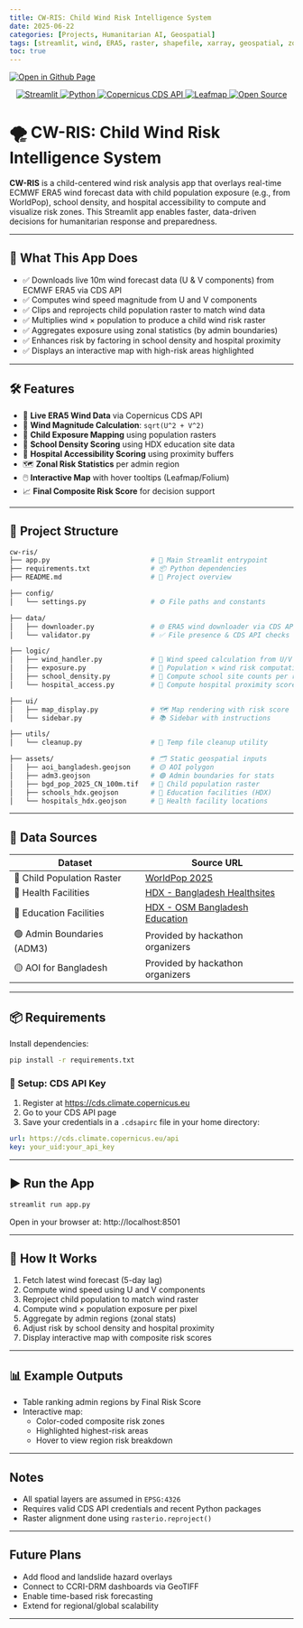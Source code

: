 ```yaml
---
title: CW-RIS: Child Wind Risk Intelligence System
date: 2025-06-22
categories: [Projects, Humanitarian AI, Geospatial]
tags: [streamlit, wind, ERA5, raster, shapefile, xarray, geospatial, zonal stats, CDS API, humanitarian, climate risk]
toc: true
---
```

[![Open in Github Page](https://img.shields.io/badge/Hosted_with-GitHub_Pages-blue?logo=github&logoColor=white)](https://github.com/aryanj10/UN-Hackathon-Child-Wind-Risk-Intelligence-System)

<p align="center">
  <a href="https://streamlit.io">
    <img alt="Streamlit" src="https://img.shields.io/badge/Built%20with-Streamlit-ff4b4b?logo=streamlit&logoColor=white">
  </a>
  <a href="https://www.python.org/">
    <img alt="Python" src="https://img.shields.io/badge/Python-3.9+-3776AB?logo=python&logoColor=white">
  </a>
  <a href="https://cds.climate.copernicus.eu/api-how-to">
    <img alt="Copernicus CDS API" src="https://img.shields.io/badge/Data%20via-Copernicus%20CDS%20API-00BFFF?logo=data:image/png;base64,iVBORw0KGgoAAAANSUhEUgAAABAAAAAQCAMAAAAoLQ9TAAAAM1BMVEXMzMyWlpaxsbG1tbWzs7O0tLS3t7e9vb3CwsLIyMjU1NTZ2dnZ2dnh4eHZ2dnr6+vV1dX///8dNypJAAAAAXRSTlMAQObYZgAAAHNJREFUGFclyEEOwjAMBeEDCkEAgXr//9fdJHUX0pyUj2kEWLtHBEuP8EDY0gI3mpCuADzozR3j8ywwNjQxJ3QBjAwzjoKeis8VfHTa9DL1gCDXUVqFezBvopzV+wZTqQYYM/9vwEqU9z60dc5fAAAAABJRU5ErkJggg==">
  </a>
  <a href="https://leafmap.org/">
    <img alt="Leafmap" src="https://img.shields.io/badge/Map%20Rendering-Leafmap-34A853?logo=leaflet&logoColor=white">
  </a>
  <a href="https://github.com/">
    <img alt="Open Source" src="https://img.shields.io/badge/Open%20Source-GitHub-181717?logo=github">
  </a>
</p>


# 🌪️ CW-RIS: Child Wind Risk Intelligence System

**CW-RIS** is a child-centered wind risk analysis app that overlays real-time ECMWF ERA5 wind forecast data with child population exposure (e.g., from WorldPop), school density, and hospital accessibility to compute and visualize risk zones. This Streamlit app enables faster, data-driven decisions for humanitarian response and preparedness.

---

## 🚀 What This App Does

- ✅ Downloads live 10m wind forecast data (U & V components) from ECMWF ERA5 via CDS API
- ✅ Computes wind speed magnitude from U and V components
- ✅ Clips and reprojects child population raster to match wind data
- ✅ Multiplies wind × population to produce a child wind risk raster
- ✅ Aggregates exposure using zonal statistics (by admin boundaries)
- ✅ Enhances risk by factoring in school density and hospital proximity
- ✅ Displays an interactive map with high-risk areas highlighted

---

## 🛠️ Features

- 📡 **Live ERA5 Wind Data** via Copernicus CDS API
- 💨 **Wind Magnitude Calculation**: `sqrt(U^2 + V^2)`
- 👶 **Child Exposure Mapping** using population rasters
- 🏫 **School Density Scoring** using HDX education site data
- 🏥 **Hospital Accessibility Scoring** using proximity buffers
- 🗺️ **Zonal Risk Statistics** per admin region
- 🖱️ **Interactive Map** with hover tooltips (Leafmap/Folium)
- 📈 **Final Composite Risk Score** for decision support

---

## 📁 Project Structure

```bash
cw-ris/
├── app.py                         # 🔵 Main Streamlit entrypoint
├── requirements.txt               # 📦 Python dependencies
├── README.md                      # 📘 Project overview

├── config/
│   └── settings.py                # ⚙️ File paths and constants

├── data/
│   ├── downloader.py              # 🌐 ERA5 wind downloader via CDS API
│   └── validator.py               # ✅ File presence & CDS API checks

├── logic/
│   ├── wind_handler.py            # 💨 Wind speed calculation from U/V
│   ├── exposure.py                # 👶 Population × wind risk computation
│   ├── school_density.py          # 🏫 Compute school site counts per region
│   └── hospital_access.py         # 🏥 Compute hospital proximity score

├── ui/
│   ├── map_display.py             # 🗺️ Map rendering with risk score
│   └── sidebar.py                 # 📚 Sidebar with instructions

├── utils/
│   └── cleanup.py                 # 🧹 Temp file cleanup utility

├── assets/                        # 🗂️ Static geospatial inputs
│   ├── aoi_bangladesh.geojson     # 🟡 AOI polygon
│   ├── adm3.geojson               # 🟢 Admin boundaries for stats
│   ├── bgd_pop_2025_CN_100m.tif   # 👶 Child population raster
│   ├── schools_hdx.geojson        # 🏫 Education facilities (HDX)
│   └── hospitals_hdx.geojson      # 🏥 Health facility locations
```

---

## 📂 Data Sources

| Dataset                    | Source URL                                                                 |
|----------------------------|----------------------------------------------------------------------------|
| 👶 Child Population Raster | [WorldPop 2025](https://hub.worldpop.org/geodata/summary?id=53874)         |
| 🏥 Health Facilities       | [HDX - Bangladesh Healthsites](https://data.humdata.org/dataset/bangladesh-healthsites) |
| 🏫 Education Facilities    | [HDX - OSM Bangladesh Education](https://data.humdata.org/dataset/hotosm_bgd_education_facilities) |
| 🟢 Admin Boundaries (ADM3) | Provided by hackathon organizers                                           |
| 🟡 AOI for Bangladesh      | Provided by hackathon organizers   

---

## 📦 Requirements

Install dependencies:

```bash
pip install -r requirements.txt
```

### 🔑 Setup: CDS API Key

1.  Register at https://cds.climate.copernicus.eu
2.  Go to your CDS API page
3.  Save your credentials in a `.cdsapirc` file in your home directory:

```yaml
url: https://cds.climate.copernicus.eu/api
key: your_uid:your_api_key
```

---

## ▶️ Run the App

```bash
streamlit run app.py
```

Open in your browser at: http://localhost:8501

---

## 🔄 How It Works

1. Fetch latest wind forecast (5-day lag)
2. Compute wind speed using U and V components
3. Reproject child population to match wind raster
4. Compute wind × population exposure per pixel
5. Aggregate by admin regions (zonal stats)
6. Adjust risk by school density and hospital proximity
7. Display interactive map with composite risk scores

---

## 📊 Example Outputs

- Table ranking admin regions by Final Risk Score
- Interactive map:
  - Color-coded composite risk zones
  - Highlighted highest-risk areas
  - Hover to view region risk breakdown

---

## Notes

- All spatial layers are assumed in `EPSG:4326`
- Requires valid CDS API credentials and recent Python packages
- Raster alignment done using `rasterio.reproject()`

---

## Future Plans

- Add flood and landslide hazard overlays
- Connect to CCRI-DRM dashboards via GeoTIFF
- Enable time-based risk forecasting
- Extend for regional/global scalability

---
